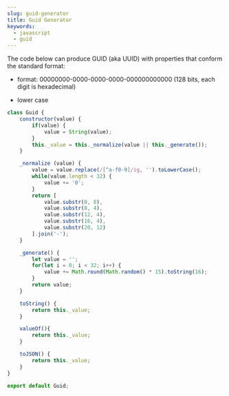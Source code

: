 ```yaml
---
slug: guid-generator
title: Guid Generator
keywords:  
  - javascript
  - guid
---
```


The code below can produce GUID (aka UUID) with properties that conform the standard format: 

- format: 00000000-0000-0000-0000-000000000000 (128 bits, each digit is hexadecimal)

- lower case

```js title="Guid.js"
class Guid {
    constructor(value) {
        if(value) {
            value = String(value);
        }
        this._value = this._normalize(value || this._generate());
    }

    _normalize (value) {
        value = value.replace(/[^a-f0-9]/ig, '').toLowerCase();
        while(value.length < 32) {
            value += '0';
        }
        return [
            value.substr(0, 8),
            value.substr(8, 4),
            value.substr(12, 4),
            value.substr(16, 4),
            value.substr(20, 12)
        ].join('-');
    }

    _generate() {
        let value = '';
        for(let i = 0; i < 32; i++) {
            value += Math.round(Math.random() * 15).toString(16);
        }
        return value;
    }

    toString() {
        return this._value;
    }

    valueOf(){
        return this._value;
    }

    toJSON() {
        return this._value;
    }
}

export default Guid;
```